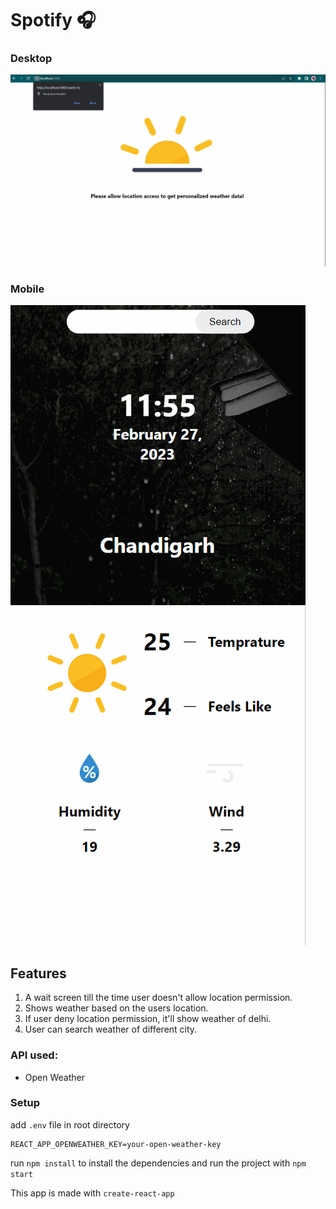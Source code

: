 # Spotify 🎧

### Desktop

![](/~/desktop.gif)

### Mobile

![](/~/mobile.gif)

## Features

1. A wait screen till the time user doesn't allow location permission.
2. Shows weather based on the users location.
3. If user deny location permission, it'll show weather of delhi.
4. User can search weather of different city.

### API used:

- Open Weather

### Setup

add `.env` file in root directory

```
REACT_APP_OPENWEATHER_KEY=your-open-weather-key
```

run `npm install` to install the dependencies and run the project with `npm start`

This app is made with `create-react-app`
